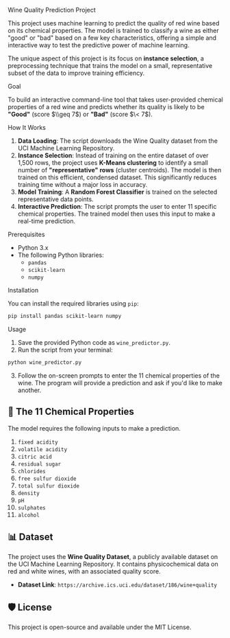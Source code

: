  Wine Quality Prediction Project

This project uses machine learning to predict the quality of red wine based on its chemical properties. The model is trained to classify a wine as either "good" or "bad" based on a few key characteristics, offering a simple and interactive way to test the predictive power of machine learning.

The unique aspect of this project is its focus on **instance selection**, a preprocessing technique that trains the model on a small, representative subset of the data to improve training efficiency.

 Goal

To build an interactive command-line tool that takes user-provided chemical properties of a red wine and predicts whether its quality is likely to be **"Good"** (score $\\geq 7$) or **"Bad"** (score $\< 7$).

How It Works

1.  **Data Loading**: The script downloads the Wine Quality dataset from the UCI Machine Learning Repository.
2.  **Instance Selection**: Instead of training on the entire dataset of over 1,500 rows, the project uses **K-Means clustering** to identify a small number of **"representative" rows** (cluster centroids). The model is then trained on this efficient, condensed dataset. This significantly reduces training time without a major loss in accuracy.
3.  **Model Training**: A **Random Forest Classifier** is trained on the selected representative data points.
4.  **Interactive Prediction**: The script prompts the user to enter 11 specific chemical properties. The trained model then uses this input to make a real-time prediction.

Prerequisites

  * Python 3.x
  * The following Python libraries:
      * `pandas`
      * `scikit-learn`
      * `numpy`

Installation

You can install the required libraries using `pip`:

```bash
pip install pandas scikit-learn numpy
```

Usage

1.  Save the provided Python code as `wine_predictor.py`.
2.  Run the script from your terminal:

<!-- end list -->

```bash
python wine_predictor.py
```

3.  Follow the on-screen prompts to enter the 11 chemical properties of the wine. The program will provide a prediction and ask if you'd like to make another.

## 🔬 The 11 Chemical Properties

The model requires the following inputs to make a prediction.

1.  `fixed acidity`
2.  `volatile acidity`
3.  `citric acid`
4.  `residual sugar`
5.  `chlorides`
6.  `free sulfur dioxide`
7.  `total sulfur dioxide`
8.  `density`
9.  `pH`
10. `sulphates`
11. `alcohol`

## 📊 Dataset

The project uses the **Wine Quality Dataset**, a publicly available dataset on the UCI Machine Learning Repository. It contains physicochemical data on red and white wines, with an associated quality score.

  * **Dataset Link**: `https://archive.ics.uci.edu/dataset/186/wine+quality`

## 🛡️ License

This project is open-source and available under the MIT License.
